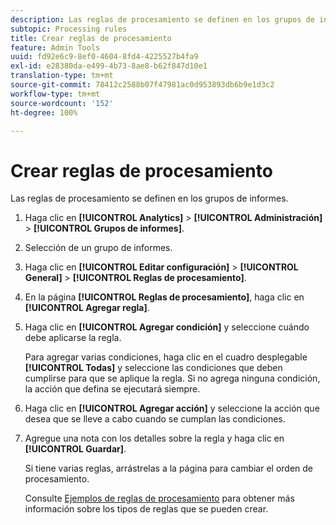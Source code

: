 ```yaml
---
description: Las reglas de procesamiento se definen en los grupos de informes.
subtopic: Processing rules
title: Crear reglas de procesamiento
feature: Admin Tools
uuid: fd92e6c9-8ef0-4604-8fd4-4225527b4fa9
exl-id: e28380da-e499-4b73-8ae8-b62f847d10e1
translation-type: tm+mt
source-git-commit: 78412c2588b07f47981ac0d953893db6b9e1d3c2
workflow-type: tm+mt
source-wordcount: '152'
ht-degree: 100%

---
```


# Crear reglas de procesamiento

Las reglas de procesamiento se definen en los grupos de informes.

1. Haga clic en **[!UICONTROL Analytics]** > **[!UICONTROL Administración]** > **[!UICONTROL Grupos de informes]**.
1. Selección de un grupo de informes.
1. Haga clic en **[!UICONTROL Editar configuración]** > **[!UICONTROL General]** > **[!UICONTROL Reglas de procesamiento]**.
1. En la página **[!UICONTROL Reglas de procesamiento]**, haga clic en **[!UICONTROL Agregar regla]**.
1. Haga clic en **[!UICONTROL Agregar condición]** y seleccione cuándo debe aplicarse la regla.

   Para agregar varias condiciones, haga clic en el cuadro desplegable **[!UICONTROL Todas]** y seleccione las condiciones que deben cumplirse para que se aplique la regla. Si no agrega ninguna condición, la acción que defina se ejecutará siempre.

1. Haga clic en **[!UICONTROL Agregar acción]** y seleccione la acción que desea que se lleve a cabo cuando se cumplan las condiciones.
1. Agregue una nota con los detalles sobre la regla y haga clic en **[!UICONTROL Guardar]**.

   Si tiene varias reglas, arrástrelas a la página para cambiar el orden de procesamiento.

   Consulte [Ejemplos de reglas de procesamiento](/help/admin/admin/c-processing-rules/processing-rules-examples/processing-rules-examples.md) para obtener más información sobre los tipos de reglas que se pueden crear.
